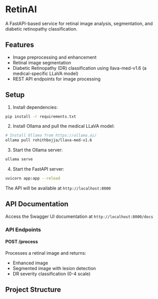 # RetinAI

A FastAPI-based service for retinal image analysis, segmentation, and diabetic retinopathy classification.

## Features

- Image preprocessing and enhancement
- Retinal image segmentation
- Diabetic Retinopathy (DR) classification using llava-med-v1.6 (a medical-specific LLaVA model)
- REST API endpoints for image processing

## Setup

1. Install dependencies:
```bash
pip install -r requirements.txt
```

2. Install Ollama and pull the medical LLaVA model:
```bash
# Install Ollama from https://ollama.ai/
ollama pull rohithbojja/llava-med-v1.6
```

3. Start the Ollama server:
```bash
ollama serve
```

4. Start the FastAPI server:
```bash
uvicorn app:app --reload
```

The API will be available at `http://localhost:8000`

## API Documentation

Access the Swagger UI documentation at `http://localhost:8000/docs`

### API Endpoints

#### POST /process
Processes a retinal image and returns:
- Enhanced image
- Segmented image with lesion detection
- DR severity classification (0-4 scale)

## Project Structure 